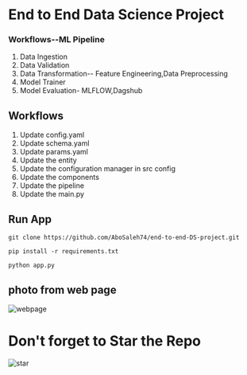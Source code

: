# End to End Data Science Project

### Workflows--ML Pipeline

1. Data Ingestion
2. Data Validation
3. Data Transformation-- Feature Engineering,Data Preprocessing
4. Model Trainer
5. Model Evaluation- MLFLOW,Dagshub

## Workflows

1. Update config.yaml
2. Update schema.yaml
3. Update params.yaml
4. Update the entity
5. Update the configuration manager in src config
6. Update the components
7. Update the pipeline 
8. Update the main.py

## Run App 
```
git clone https://github.com/AboSaleh74/end-to-end-DS-project.git

pip install -r requirements.txt

python app.py

```
## photo from web page

![webpage](https://github.com/user-attachments/assets/b6e08739-9eb2-448c-a0a8-4d0fc3a69de4)



# Don't forget to Star the Repo

![star](https://github.com/user-attachments/assets/9d56d5d2-697b-452a-a9b2-497456e565cb)
